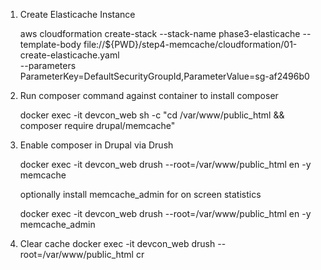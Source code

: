 1. Create Elasticache Instance

	aws cloudformation create-stack --stack-name phase3-elasticache --template-body file://${PWD}/step4-memcache/cloudformation/01-create-elasticache.yaml \
	--parameters \
	ParameterKey=DefaultSecurityGroupId,ParameterValue=sg-af2496b0 

2. Run composer command against container to install composer

	docker exec -it devcon_web sh -c "cd /var/www/public_html && composer require drupal/memcache"
	
3. Enable composer in Drupal via Drush

	docker exec -it devcon_web drush --root=/var/www/public_html en -y memcache

	optionally install memcache_admin for on screen statistics

	docker exec -it devcon_web drush --root=/var/www/public_html en -y memcache_admin

3. Clear cache
	docker exec -it devcon_web drush --root=/var/www/public_html cr
